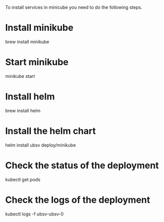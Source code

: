 To install services in minicube you need to do the following steps.

# Install minikube
brew install minikube

# Start minikube
minikube start

# Install helm
brew install helm

# Install the helm chart
helm install ubsv deploy/minikube

# Check the status of the deployment
kubectl get pods

# Check the logs of the deployment
kubectl logs -f ubsv-ubsv-0
